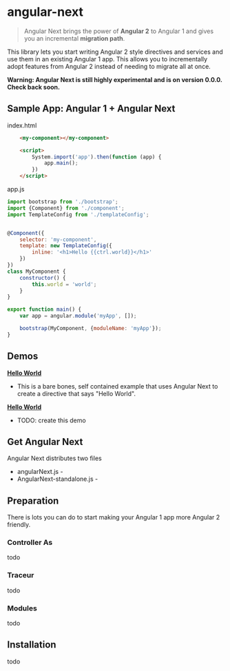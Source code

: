 # angular-next
> Angular Next brings the power of **Angular 2** to Angular 1 and gives you an incremental **migration path**.

This library lets you start writing Angular 2 style directives and services and use them in an existing Angular 1 app. This allows you to incrementally adopt features from Angular 2 instead of needing to migrate all at once.

**Warning: Angular Next is still highly experimental and is on version 0.0.0. Check back soon.**

## Sample App: Angular 1 + Angular Next

index.html
```html
    <my-component></my-component>

    <script>
        System.import('app').then(function (app) {
            app.main();
        })
    </script>
```

app.js
```javascript
import bootstrap from './bootstrap';
import {Component} from './component';
import TemplateConfig from './templateConfig';


@Component({
    selector: 'my-component',
    template: new TemplateConfig({
        inline: '<h1>Hello {{ctrl.world}}</h1>'
    })
})
class MyComponent {
    constructor() {
        this.world = 'world';
    }
}

export function main() {
    var app = angular.module('myApp', []);

    bootstrap(MyComponent, {moduleName: 'myApp'});
}
```

## Demos

**[Hello World](https://github.com/robianmcd/angular-next/tree/master/examples/hello-world)**
* This is a bare bones, self contained example that uses Angular Next to create a directive that says "Hello World".

**[Hello World](https://github.com/robianmcd/angular-next/tree/master/examples/color-slider)**
* TODO: create this demo

## Get Angular Next
Angular Next distributes two files
  * angularNext.js -
  * AngularNext-standalone.js -

## Preparation
There is lots you can do to start making your Angular 1 app more Angular 2 friendly.

### Controller As
todo

### Traceur
todo

### Modules
todo

## Installation
todo

